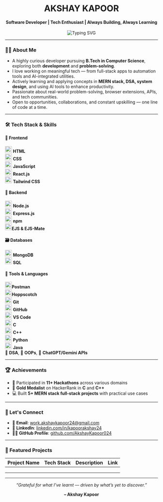 
<h1 align="center"><strong>AKSHAY KAPOOR</strong></h1>
<h4 align="center">Software Developer | Tech Enthusiast | Always Building, Always Learning</h4>

<!-- Typing animation description -->
<p align="center">
  <img src="https://readme-typing-svg.demolab.com?font=Fira+Code&weight=700&size=22&pause=1000&color=1ED760&center=true&vCenter=true&width=480&lines=MERN+Stack+Web+Developer;Data+Structures+%26+Algorithms;Open+Source+Contributor;Hackathon+%26+Coding+Contest+Experience" alt="Typing SVG" />
</p>

---

### 🧑‍💻 About Me

- A highly curious developer pursuing **B.Tech in Computer Science**, exploring both **development** and **problem-solving**.
- I love working on meaningful tech — from full-stack apps to automation tools and AI-integrated utilities.
- Actively learning and applying concepts in **MERN stack, DSA, system design**, and using AI tools to enhance productivity.
- Passionate about real-world problem-solving, browser extensions, APIs, and tech communities.
- Open to opportunities, collaborations, and constant upskilling — one line of code at a time.

---

### 🛠️ Tech Stack & Skills

#### 🚀 Frontend  
<img src="https://img.icons8.com/color/48/html-5--v1.png" width="22"/> **HTML**  
<img src="https://img.icons8.com/color/48/css3.png" width="22"/> **CSS**  
<img src="https://img.icons8.com/color/48/javascript--v1.png" width="22"/> **JavaScript**  
<img src="https://img.icons8.com/office/40/react.png" width="22"/> **React.js**  
<img src="https://img.icons8.com/color/48/tailwind_css.png" width="22"/> **Tailwind CSS**

#### 🧠 Backend  
<img src="https://img.icons8.com/color/48/nodejs.png" width="22"/> **Node.js**  
<img src="https://img.icons8.com/color/48/express-js.png" width="22"/> **Express.js**  
<img src="https://img.icons8.com/windows/32/npm.png" width="22"/> **npm**  
<img src="https://seeklogo.com/images/E/ejs-logo-7C6BBA7F00-seeklogo.com.png" width="22"/>**EJS & EJS-Mate**

#### 🗃️ Databases  
<img src="https://img.icons8.com/color/48/mongodb.png" width="22"/> **MongoDB**  
<img src="https://img.icons8.com/ios-filled/50/sql.png" width="22"/> **SQL**

#### 🧰 Tools & Languages  
<img src="https://www.vectorlogo.zone/logos/getpostman/getpostman-icon.svg" width="22"/>**Postman**  
<img src="https://cdn.worldvectorlogo.com/logos/hoppscotch.svg" width="22"/>**Hoppscotch**  
<img src="https://img.icons8.com/color/48/git.png" width="22"/> **Git**  
<img src="https://img.icons8.com/color/48/github.png" width="22"/> **GitHub**  
<img src="https://img.icons8.com/color/48/visual-studio-code-2019.png" width="22"/> **VS Code**  
<img src="https://img.icons8.com/color/48/c-programming.png" width="22"/> **C**  
<img src="https://img.icons8.com/color/48/c-plus-plus-logo.png" width="22"/> **C++**  
<img src="https://img.icons8.com/color/48/python--v1.png" width="22"/> **Python**  
<img src="https://img.icons8.com/color/48/java-coffee-cup-logo.png" width="22"/> **Java**  
🧠 **DSA**, 🧩 **OOPs**, 🤖 **ChatGPT/Gemini APIs**

---

### 🏆 Achievements

- 🧩 Participated in **11+ Hackathons** across various domains  
- 🥇 **Gold Medalist** on HackerRank in **C** and **C++**  
- 💻 Built **5+ MERN stack full-stack projects** with practical use cases

---

### 🤝 Let's Connect

- 📧 **Email**: [work.akshaykapoor24@gmail.com](mailto:work.akshaykapoor24@gmail.com)  
- 💼 **LinkedIn**: [linkedin.com/in/kapoorakshay24](https://www.linkedin.com/in/kapoorakshay24)  
- 🧑‍💻 **GitHub Profile**: [github.com/AkshayKapoor024](https://github.com/AkshayKapoor024)

---

### 📂 Featured Projects

| Project Name | Tech Stack | Description | Link |
|--------------|------------|-------------|------|
|              |            |             |      |
|              |            |             |      |
|              |            |             |      |

---

<p align="center"><i>“Grateful for what I’ve learnt — driven by what’s yet to discover.”</i></p>
<p align="center"><b>– Akshay Kapoor</b></p>
